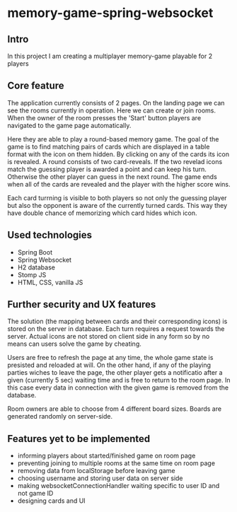 # memory-game-spring-websocket

## Intro

In this project I am creating a multiplayer memory-game playable for 2 players

## Core feature

The application currently consists of 2 pages. On the landing page we can see the rooms currently in operation. Here we can create or join rooms.
When the owner of the room presses the 'Start' button players are navigated to the game page automatically.

Here they are able to play a round-based memory game. The goal of the game is to find matching pairs of cards which are displayed in a table format with the
icon on them hidden. By clicking on any of the cards its icon is revealed. A round consists of two card-reveals. If the two revelad icons match the guessing player
is awarded a point and can keep his turn. Otherwise the other player  can guess in the next round. The game ends when all of the cards are revealed and the player
with the higher score wins.

Each card turrning is visible to both players so not only the guessing player but also the opponent is aware of the currently turned cards. This way they have double
chance of memorizing which card hides which icon.

## Used technologies

  - Spring Boot
  - Spring Websocket
  - H2 database
  - Stomp JS
  - HTML, CSS, vanilla JS

## Further security and UX features

The solution (the mapping between cards and their corresponding icons) is stored on the server in database. Each turn requires a request towards the server.
Actual icons are not stored on client side in any form so by no means can users solve the game by cheating.

Users are free to refresh the page at any time, the whole game state is presisted and reloaded at will. On the other hand, if any of the playing parties wiches to
leave the page, the other player gets a notificatio after a given (currently 5 sec) waiting time and is free to return to the room page. In this case every data
in connection with the given game is removed from the database.

Room owners are able to choose from 4 different board sizes. Boards are generated randomly on server-side.

## Features yet to be implemented

  - informing players about started/finished game on room page
  - preventing joining to multiple rooms at the same time on room page
  - removing data from localStorage before leaving game
  - choosing username and storing user data on server side
  - making websocketConnectionHandler waiting specific to user ID and not game ID
  - designing cards and UI
